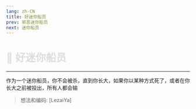 ```yaml
---
lang: zh-CN
title: 好迷你船员
prev: 邪恶迷你船员
next: 迷你船员
---
```


# <font color="#dddddd">🐁 <b>好迷你船员</b></font> <Badge text="Basic" type="tip" vertical="middle"/>

***

作为一个迷你船员，你不会被杀，直到你长大，如果你以某种方式死了，或者在你长大之前被投出，所有人都会输

> 想法和编码: [LezaiYa]
